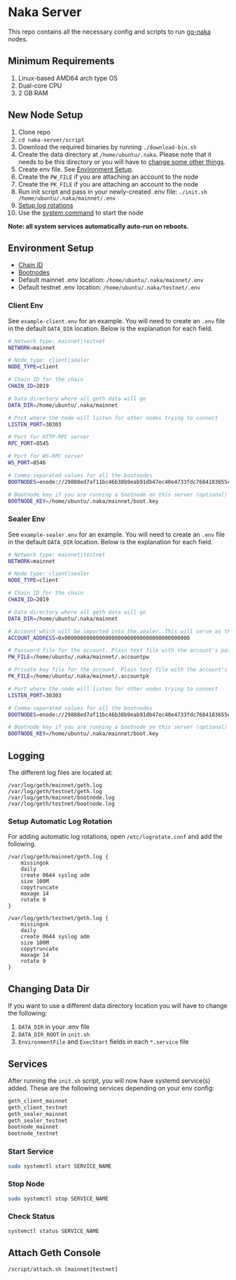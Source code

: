 # Naka Server

This repo contains all the necessary config and scripts to run [go-naka](https://github.com/nakachain/go-naka) nodes.

## Minimum Requirements

1. Linux-based AMD64 arch type OS
2. Dual-core CPU
3. 2 GB RAM

## New Node Setup

1. Clone repo
2. `cd naka-server/script`
3. Download the required binaries by running `./download-bin.sh`
4. Create the data directory at `/home/ubuntu/.naka`. Please note that it needs to be this directory or you will have to [change some other things](#changing-data-dir).
5. Create env file. See [Environment Setup](#environment-setup).
6. Create the `PW_FILE` if you are attaching an account to the node
7. Create the `PK_FILE` if you are attaching an account to the node
8. Run init script and pass in your newly-created .env file: `./init.sh /home/ubuntu/.naka/mainnet/.env`
9. [Setup log rotations](#setup-automatic-log-rotation)
10. Use the [system command](#start-node) to start the node

**Note: all system services automatically auto-run on reboots.**

## Environment Setup

- [Chain ID](https://docs.nakachain.org/docs/nakachain-metadata/#chain-id)
- [Bootnodes](https://docs.nakachain.org/docs/nakachain-metadata/#bootnodes)
- Default mainnet .env location: `/home/ubuntu/.naka/mainnet/.env`
- Default testnet .env location: `/home/ubuntu/.naka/testnet/.env`

### Client Env

See `example-client.env` for an example. You will need to create an `.env` file in the default `DATA_DIR` location. Below is the explanation for each field.

```bash
# Network type: mainnet|testnet
NETWORK=mainnet

# Node type: client|sealer
NODE_TYPE=client

# Chain ID for the chain
CHAIN_ID=2019

# Data directory where all geth data will go
DATA_DIR=/home/ubuntu/.naka/mainnet

# Port where the node will listen for other nodes trying to connect
LISTEN_PORT=30303

# Port for HTTP-RPC server
RPC_PORT=8545

# Port for WS-RPC server
WS_PORT=8546

# Comma-separated values for all the bootnodes
BOOTNODES=enode://29808ed7af11bc46b38b9eab91db47ec40e4733fdc7684183655e2ed2a262676ce5bed031fb79750035f229b0d4288cdc3ead13b777704535aabedad2d4ff8b5@52.194.7.60:30301,enode://d0ca807148c8ca9900ed3c479b2025a8a80ca9e1102b6efc4b058103c0cf25d054a71651768bf7648810866fbea384b22f3d66e16c680195ea2717da986374df@52.9.174.142:30301,enode://ffed101f9e2f79994dfe1d0e58b56be7a5e98538d85319f94ac85e0cae9292c1017ba6be7d107b17aaf78c4f46f19caea2332a93da7725910c2112d11347665d@13.53.210.165:30301

# Bootnode key if you are running a bootnode on this server (optional)
BOOTNODE_KEY=/home/ubuntu/.naka/mainnet/boot.key
```

### Sealer Env

See `example-sealer.env` for an example. You will need to create an `.env` file in the default `DATA_DIR` location. Below is the explanation for each field.

```bash
# Network type: mainnet|testnet
NETWORK=mainnet

# Node type: client|sealer
NODE_TYPE=client

# Chain ID for the chain
CHAIN_ID=2019

# Data directory where all geth data will go
DATA_DIR=/home/ubuntu/.naka/mainnet

# Account which will be imported into the sealer. This will serve as the etherbase account.
ACCOUNT_ADDRESS=0x0000000000000000000000000000000000000000

# Password file for the account. Plain text file with the account's password.
PW_FILE=/home/ubuntu/.naka/mainnet/.accountpw

# Private key file for the account. Plain text file with the account's private key.
PK_FILE=/home/ubuntu/.naka/mainnet/.accountpk

# Port where the node will listen for other nodes trying to connect
LISTEN_PORT=30303

# Comma-separated values for all the bootnodes
BOOTNODES=enode://29808ed7af11bc46b38b9eab91db47ec40e4733fdc7684183655e2ed2a262676ce5bed031fb79750035f229b0d4288cdc3ead13b777704535aabedad2d4ff8b5@52.194.7.60:30301,enode://d0ca807148c8ca9900ed3c479b2025a8a80ca9e1102b6efc4b058103c0cf25d054a71651768bf7648810866fbea384b22f3d66e16c680195ea2717da986374df@52.9.174.142:30301,enode://ffed101f9e2f79994dfe1d0e58b56be7a5e98538d85319f94ac85e0cae9292c1017ba6be7d107b17aaf78c4f46f19caea2332a93da7725910c2112d11347665d@13.53.210.165:30301

# Bootnode key if you are running a bootnode on this server (optional)
BOOTNODE_KEY=/home/ubuntu/.naka/mainnet/boot.key
```

## Logging

The different log files are located at:

```text
/var/log/geth/mainnet/geth.log
/var/log/geth/testnet/geth.log
/var/log/geth/mainnet/bootnode.log
/var/log/geth/testnet/bootnode.log
```

### Setup Automatic Log Rotation

For adding automatic log rotations, open `/etc/logrotate.conf` and add the following.

```text
/var/log/geth/mainnet/geth.log {
    missingok
    daily
    create 0644 syslog adm
    size 100M
    copytruncate
    maxage 14
    rotate 9
}

/var/log/geth/testnet/geth.log {
    missingok
    daily
    create 0644 syslog adm
    size 100M
    copytruncate
    maxage 14
    rotate 9
}
```

## Changing Data Dir

If you want to use a different data directory location you will have to change the following:

1. `DATA_DIR` in your .env file
2. `DATA_DIR_ROOT` in `init.sh`
3. `EnvironmentFile` and `ExecStart` fields in each `*.service` file

## Services

After running the `init.sh` script, you will now have systemd service(s) added. These are the following services depending on your env config:

```bash
geth_client_mainnet
geth_client_testnet
geth_sealer_mainnet
geth_sealer_testnet
bootnode_mainnet
bootnode_testnet
```

### Start Service

```bash
sudo systemctl start SERVICE_NAME
```

### Stop Node

```bash
sudo systemctl stop SERVICE_NAME
```

### Check Status

```bash
systemctl status SERVICE_NAME
```

## Attach Geth Console

```bash
/script/attach.sh [mainnet|testnet]
```
